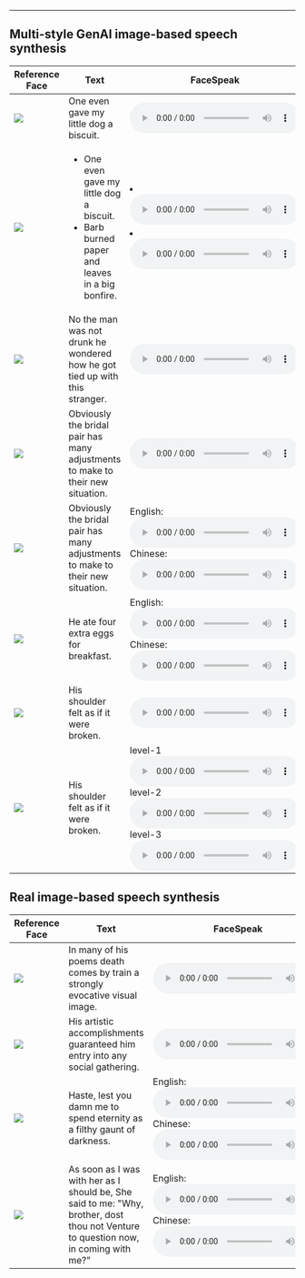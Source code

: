 ---
## Multi-style GenAI image-based speech synthesis

| <center> Reference Face </center> | <center> Text </center> | <center> FaceSpeak </center> |  <center> MM-TTS </center> |
| -----------     |  -----------    | -----------    | -----------     |
| ![](Resource/multi-style/happy1.jpg) | One even gave my little dog a biscuit. |  <audio src="Resource/multi-style2/happy1.wav" controls preload></audio>  |  <audio src="Resource/reference/happy1.wav" controls preload></audio>  |
| ![](Resource/multi-style/angry2.jpg) | <ul><li> One even gave my little dog a biscuit.</li><li> Barb burned paper and leaves in a big bonfire.</li></ul> | <li><audio src="Resource/multi-style2/angry4.wav" controls preload></audio></li> <li><audio src="Resource/multi-style2/angry5.wav" controls preload></audio></li> | <audio src="Resource/mead/mmtts/face_M007_disgusted_level_2_010.wav" controls preload></audio> |
| ![](Resource/multi-style/fear1.jpg) | No the man was not drunk he wondered how he got tied up with this stranger. | <audio src="Resource/multi-style2/fear1.wav" controls preload></audio>  | <audio src="Resource/multi-style/fear1.wav" controls preload></audio> |
| ![](Resource/multi-style/happy3.jpg) | Obviously the bridal pair has many adjustments to make to their new situation.| <audio src="Resource/multi-style2/happy3.wav" controls preload></audio>  |  <audio src="Resource/multi-style/happy3.wav" controls preload></audio>|
| ![](Resource/multi-style/sad4.jpg) | Obviously the bridal pair has many adjustments to make to their new situation. | English: <audio src="Resource/multi-style2/sad4.wav" controls preload></audio> Chinese: <audio src="Resource/multi-style2/sad5.wav" controls preload></audio> | <audio src="Resource/multi-style/sad4.wav" controls preload></audio> |
| ![](Resource/multi-style/surprise1.jpg) | He ate four extra eggs for breakfast. | English: <audio src="Resource/multi-style2/surprise1.wav" controls preload></audio> Chinese: <audio src="Resource/multi-style2/surprise2.wav" controls preload></audio> | <audio src="Resource/multi-style/surprise1.wav" controls preload></audio> |
| ![](Resource/multi-style/sad1.jpg) | His shoulder felt as if it were broken.| <audio src="Resource/multi-style2/sad1.wav" controls preload></audio> |<audio src="Resource/multi-style/sad1.wav" controls preload></audio> |
| ![](Resource/multi-style/angry1.jpg) | His shoulder felt as if it were broken. | level-1 <audio src="Resource/multi-style2/angry1.wav" controls preload></audio> level-2 <audio src="Resource/multi-style2/angry2.wav" controls preload></audio> level-3 <audio src="Resource/multi-style2/angry3.wav" controls preload></audio> |  <audio src="Resource/multi-style/angry1.wav" controls preload></audio>  |


## Real image-based speech synthesis

| <center> Reference Face </center> | <center> Text </center> | <center> FaceSpeak </center> | <center> MM-TTS </center> | <center> MM-StyleSpeech </center>|
| -----------     |  -----------     | -----------     |  -----------     |  -----------     |
|  ![](Resource/mead/face_M003_angry_level_3_019.jpg)  | In many of his poems death comes by train a strongly evocative visual image. | <audio src="Resource/mead/multi-style2/angry.wav" controls preload></audio> | <audio src="Resource/mead/mmtts/face_M003_angry_level_3_019.wav" controls preload></audio>  | <audio src="Resource/mead/mmss/face_M003_angry_level_3_019.wav" controls preload></audio>  |
|  ![](Resource/mead/face_M003_happy_level_3_017.jpg)  | His artistic accomplishments guaranteed him entry into any social gathering. | <audio src="Resource/mead/multi-style2/happy.wav" controls preload></audio> | <audio src="Resource/mead/mmtts/face_M003_happy_level_3_017.wav" controls preload></audio>  | <audio src="Resource/mead/mmss/face_M003_happy_level_3_017.wav" controls preload></audio>  |
|  ![](Resource/Oulu/P002_Disgust_1_1_011_1.jpeg)  | Haste, lest you damn me to spend eternity as a filthy gaunt of darkness. | English: <audio src="Resource/multi-style2/disgust1.wav" controls preload></audio> Chinese: <audio src="Resource/multi-style2/disgust2.wav" controls preload></audio> | <audio src="Resource/Oulu/mmtts/face_P002_Disgust_011_W.wav" controls preload></audio> |  <audio src="Resource/Oulu/mmss/face_P002_Disgust_011_W.wav" controls preload></audio>  |
|  ![](Resource/Oulu/P046_Surprise_1_1_013_0.jpeg)  | As soon as I was with her as I should be, She said to me: "Why, brother, dost thou not Venture to question now, in coming with me?"  | English: <audio src="Resource/multi-style2/surprised3.wav" controls preload></audio> Chinese: <audio src="Resource/multi-style2/surprised4.wav" controls preload></audio> | <audio src="Resource/Oulu/mmtts/face_P046_Surprise_013_M.wav" controls preload></audio> |  <audio src="Resource/Oulu/mmss/face_P046_Surprise_013_M.wav" controls preload></audio> |

